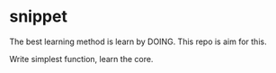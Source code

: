 # snippet

The best learning method is learn by DOING. This repo is aim for this.

Write simplest function, learn the core.
